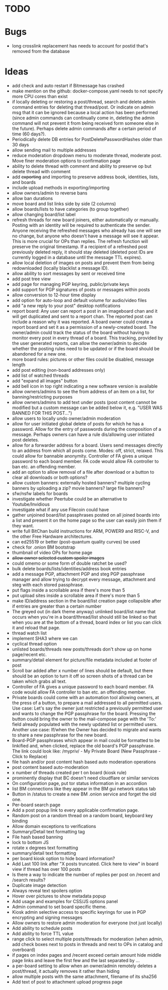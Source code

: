 # TODO

# Bugs

 - long crosslink replacement has needs to account for postid that's removed from the database

# Ideas

 - add check and auto restart if Bitmessage has crashed
 - make mention on the github: docker-compose.yaml needs to not specify more CPU cores than exist
 - if locally deleting or restoring a post/thread, search and delete admin command entries for deleting that thread/post. Or indicate on admin msg that it can be ignored because a local action has been performed (since admin commands can continually come in, deleting the admin command will not prevent it from being received form someone else in the future). Perhaps delete admin commands after a certain period of time (60 days?).
 - Periodically delete DB entries for PostDeletePasswordHashes older than 30 days
 - allow sending mail to multiple addresses
 - reduce moderation dropdown menu to moderate thread, moderate post. Move finer moderation options to confirmation page
 - ability to delete thread with comment and ability to preserve op but delete thread with comment
 - add ~~exporting~~ and importing to preserve address book, identities, lists, and boards
 - include upload methods in exporting/importing
 - allow owners/admin to reverse bans
 - allow ban durations
 - move board and list links side by side (2 columns)
 - allow boards/lists to have categories (to group together)
 - allow changing board/list label
 - refresh threads for new board joiners, either automatically or manually. Posting with an identity will be required to authenticate the sender. Anyone receiving the refreshed messages who already has one will see no change, but anyone who doesn't have a message will see it appear. This is more crucial for OPs than replies. The refresh function will preserve the original timestamp. If a recipient of a refreshed post previously deleted reply, it should stay deleted (deleted post IDs are currently logged in a database until the message TTL expires).
 - allow local deletion of images on posts and prevent them from being redownloaded (locally blacklist a message ID).
 - allow ability to sort messages by sent or received time
 - add post tree view
 - add page for managing PGP keyring, public/private keys
 - add support for PGP signatures of posts or messages within posts
 - allow conversion to 12-hour time display
 - add option for auto-loop and default volume for audio/video files
 - add "a new reply to your post" desktop notifications
 - report board: Any user can report a post in an imageboard chan and it will get duplicated and sent to a report chan. The reported post can include a reason why it was reported. A board owner could create a report board and set it as a permission of a newly-created board. The owner/admin could track the status of the board without having to monitor every post in every thread of a board. This tracking, provided by the user generated reports, can allow the owner/admin to decide whether the posting rules need to be updated or if the board should be abandoned for a new one.
 - more board rules: pictures or other files could be disabled, message length
 - add post editing (non-board addresses only)
 - add list of watched threads
 - add "expand all images" button
 - add bell icon in top right indicating a new software version is available
 - allow owners/admins to see the from address of an item on a list, for banning/restricting purposes
 - allow owners/admins to add text under posts (post content cannot be modified but a custom message can be added below it, e.g. "USER WAS BANNED FOR THIS POST...")
 - allow users to locally undo owner/admin moderation
 - allow for user initiated global delete of posts for which he has a password. Allow for the entry of passwords during the composition of a message. Perhaps owners can have a rule dis/allowing user initiated post deletes.
 - allow for a forwarder address for a board. Users send messages directly to an address from which all posts come. Modes: off, strict, relaxed. This could allow for bannable anonymity. Controller of FA gives a unique password to each board member. FA code would allow FA controller to ban etc. an offending member.
 - add an option to allow removal of a file after download or a button to clear all downloads or both options?
 - allow custom banners: externally hosted banners? multiple cycling banners by uploading a zip? movie banners? large file banners?
 - sfw/nsfw labels for boards
 - investigate whether Peertube could be an alternative to Youtube/Invidious
 - investigate what if any use Filecoin could have
 - gather unjoined board/list passphrases posted on all joined boards into a list and present it on the home page so the user can easily join them if they want.
 - write full BitChan build instructions for ARM, POWER9 and RISC-V, and the other Free Hardware architectures.
 - can ed25519 or better (post-quantum quality curves) be used
 - check for .onion BM bootstrap
 - thumbnail of video OPs for home page
 - ~~allow owner selected custom spoiler images~~
 - could omemo or some form of double ratchet be used?
 - bulk delete boards/lists/identities/address book entries
 - add a message PGP, attachment PGP and steg PGP passphrase manager and allow trying to decrypt every message, attachment and steg with each stored passphrase.
 - put flags inside a scrollable area if there's more than 5
 - put upload sites inside a scrollable area if there's more than 5
 - make ID/address section in the board/list creation page collapsible after if entries are greater than a certain number
 - The greyed out (in dark theme anyway) unlinked board/list name that occurs when you're in a board/thread/list should still be linked so that when you are at the bottom of a thread, board index or list you can click it and reload that page.
 - thread watch list
 - implement SHA3 where we can
 - cyclical thread option
 - unlisted boards/threads new posts/threads don't show up on home page/recent etc.
 - summary/detail element for picture/file metadata included at footer of post
 - Scroll bar added after x number of lines should be default, but there should be an option to turn it off so screen shots of a thread can be taken which grabs all text.
 - Controller of FA gives a unique password to each board member. FA code would allow FA controller to ban etc. an offending member.
 - Private boards could come with an automation tool allowing owners, at the press of a button, to prepare a mail addressed to all permitted users. Use case: Let's say the owner just restricted a previously permitted user and wants to change the PGP passphrase for the board. Pressing the button could bring the owner to the mail-compose page with the 'To:' field already populated with the newly updated list or permitted users. Another use case: If/when the Owner has decided to migrate and wants to share a new passphrase for the new board.
 - Board-PGP passphrases which appear in mail could be formatted to be linkified and, when clicked, replace the old board's PGP passphrase. The link could look like: /mypriv/ - My Private Board (New Passphrase - Click to Replace)
 - file hash and/or post content hash based auto moderation operations
 - post content based auto-moderation
 - x number of threads created per t on board (kiosk rule)
 - prominently display that BC doesn't need cloudflare or similar services
 - On configuration page, put tor status information in an accordion
 - list BM connections like they appear in the BM gui network status tab
 - Button in /status to create a new BM .onion service and forget the old one.
 - Per-board search page
 - Add a post popup link to every applicable confirmation page.
 - Random post on a random thread on a random board, keyboard key binding
 - Allow domain exceptions to verifications
 - Summary/Detail text formatting tag
 - File hash based banning
 - lock to bottom JS
 - rotate x degrees text formatting
 - summary/detail text formatting
 - per board kiosk option to hide board information?
 - Add Last 100 link after "X posts truncated. Click here to view" in board view if thread has over 100 posts
 - Is there a way to indicate the number of replies per post on /recent and /search results?
 - Duplicate image detection
 - Always reveal text spoilers option
 - Hover over pictures to show metadata popup
 - Add usage and examples for CSS/JS options panel
 - Admin command to set board specific theme.
 - Kiosk admin selective access to specific keyrings for use in PGP encrypting and signing messages
 - Allow owners to restore admin moderation for everyone (not just locally)
 - Add ability to schedule posts
 - Add ability to force TTL value
 - range click to select multiple posts/threads for moderation (when admin, add check boxes next to posts in threads and next to OPs in catalog and overboard)
 - if pages on index pages and /recent exceed certain amount hide middle page links and leave the first few and the last separated by ...
 - a per-board setting to allow when an owner/admin remotely deletes a post/thread, it actually removes it rather than hiding
 - allow multiple posts with the same attachment, filename of its sha256
 - Add text of post to attachment upload progress page
